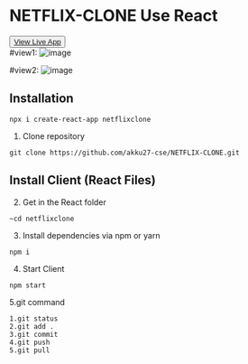 # NETFLIX-CLONE Use React

<button><a href="https://netflix-400ce.web.app/" color="red">View Live App</a></button>
<br>
#view1:
![image](https://github.com/akku27-cse/NETFLIX-CLONE/assets/115920400/83fd6d34-f89c-4e5d-8479-2798115eab17)


#view2:
![image](https://github.com/akku27-cse/NETFLIX-CLONE/assets/115920400/a1d12e46-d5a3-4732-ad58-54f975a61b0d)
## Installation
```shell
npx i create-react-app netflixclone
```
1. Clone repository

```shell
git clone https://github.com/akku27-cse/NETFLIX-CLONE.git
```

## Install Client (React Files)

2. Get in the React folder

```shell
~cd netflixclone
```

3. Install dependencies via npm or yarn

```shell
npm i
```

4. Start Client

```shell
npm start
```
5.git command
```shell
1.git status
2.git add .
3.git commit
4.git push
5.git pull
```








